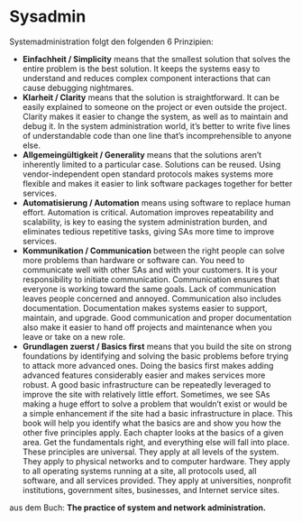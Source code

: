 # Sysadmin

Systemadministration folgt den folgenden 6 Prinzipien:

- **Einfachheit / Simplicity** means that the smallest solution that solves the entire problem is the best solution. It keeps the systems easy to understand and reduces complex component interactions that can cause debugging nightmares.
- **Klarheit / Clarity** means that the solution is straightforward. It can be easily explained to someone on the project or even outside the project. Clarity makes it easier to change the system, as well as to maintain and debug it. In the system administration world, it’s better to write five lines of understandable code than one line that’s incomprehensible to anyone else.
- **Allgemeingültigkeit / Generality** means that the solutions aren’t inherently limited to a particular case. Solutions can be reused. Using vendor-independent open standard protocols makes systems more flexible and makes it easier to link software packages together for better services.
- **Automatisierung / Automation** means using software to replace human effort. Automation is critical. Automation improves repeatability and scalability, is key to easing the system administration burden, and eliminates tedious repetitive tasks, giving SAs more time to improve services.
- **Kommunikation / Communication** between the right people can solve more problems than hardware or software can. You need to communicate well with other SAs and with your customers. It is your responsibility to initiate communication. Communication ensures that everyone is working toward the same goals. Lack of communication leaves people concerned and annoyed. Communication also includes documentation. Documentation makes systems easier to support, maintain, and upgrade. Good communication and proper documentation also make it easier to hand off projects and maintenance when you leave or take on a new role.
- **Grundlagen zuerst / Basics first** means that you build the site on strong foundations by identifying and solving the basic problems before trying to attack more advanced ones. Doing the basics first makes adding  advanced features considerably easier and makes services more robust. A good basic infrastructure can be repeatedly leveraged to improve the site with relatively little effort. Sometimes, we see SAs making a huge effort to solve a problem that wouldn’t exist or would be a simple enhancement if the site had a basic infrastructure in place. This book will help you identify what the basics are and show you how the other five principles apply. Each chapter looks at the basics of a given area. Get the fundamentals right, and everything else will fall into place. These principles are universal. They apply at all levels of the system. They apply to physical networks and to computer hardware. They apply to all operating systems running at a site, all protocols used, all software, and all services provided. They apply at universities, nonprofit institutions, government sites, businesses, and Internet service sites.

aus dem Buch: **The practice of system and network administration.**
